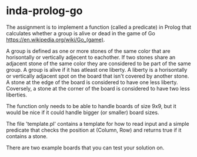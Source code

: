 # inda-prolog-go
The assignment is to implement a function (called a predicate) in Prolog that calculates whether a group is alive or dead in the game of Go https://en.wikipedia.org/wiki/Go_(game). 

A group is defined as one or more stones of the same color that are horisontally or vertically adjecent to eachother. 
If two stones share an adjacent stone of the same color they are considered to be part of the same group. 
A group is alive if it has atleast one liberty. A liberty is a horisontally or vertically adjacent spot on the board that isn't covered by another stone. A stone at the edge of the board is considered to have one less liberty. Coversely, a stone at the corner of the board is considered to have two less liberties. 

The function only needs to be able to handle boards of size 9x9, but it would be nice if it could handle bigger (or smaller) board sizes.

The file 'template.pl' contains a template for how to read input and a simple predicate that checks the position at (Column, Row) and returns true if it contains a stone.

There are two example boards that you can test your solution on.
